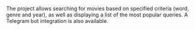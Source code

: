 The project allows searching for movies based on specified criteria (word, genre and year), as well as displaying a list of the most popular queries. A Telegram bot integration is also available.